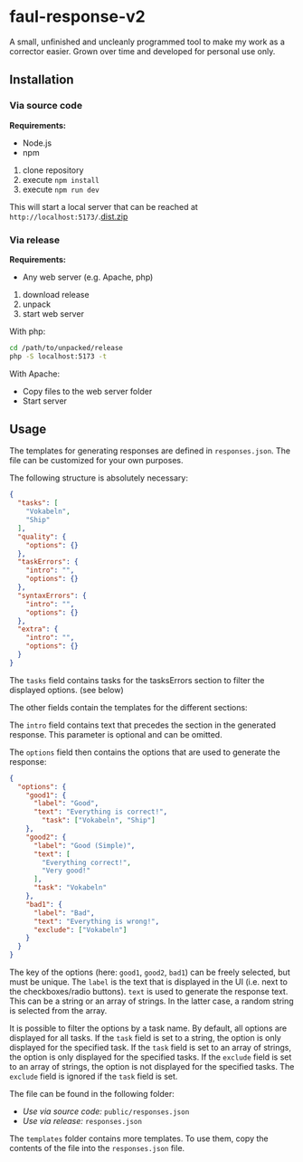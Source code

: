 # faul-response-v2

A small, unfinished and uncleanly programmed tool to make my work as a corrector easier.
Grown over time and developed for personal use only.

## Installation

### Via source code

**Requirements:**

- Node.js
- npm

1. clone repository
2. execute `npm install`
3. execute `npm run dev`

This will start a local server that can be reached at `http://localhost:5173/`.[dist.zip](dist.zip)

### Via release

**Requirements:**

- Any web server (e.g. Apache, php)

1. download release
2. unpack
3. start web server

With php:

```bash
cd /path/to/unpacked/release
php -S localhost:5173 -t
```

With Apache:

- Copy files to the web server folder
- Start server

## Usage

The templates for generating responses are defined in `responses.json`.
The file can be customized for your own purposes.

The following structure is absolutely necessary:

```json
{
  "tasks": [
    "Vokabeln",
    "Ship"
  ],
  "quality": {
    "options": {}
  },
  "taskErrors": {
    "intro": "",
    "options": {}
  },
  "syntaxErrors": {
    "intro": "",
    "options": {}
  },
  "extra": {
    "intro": "",
    "options": {}
  }
}
```

The `tasks` field contains tasks for the tasksErrors section to filter the displayed options. (see below)

The other fields contain the templates for the different sections:

The `intro` field contains text that precedes the section in the generated response. This parameter is optional and can
be omitted.

The `options` field then contains the options that are used to generate the response:

```json
{
  "options": {
    "good1": {
      "label": "Good",
      "text": "Everything is correct!",
        "task": ["Vokabeln", "Ship"]
    },
    "good2": {
      "label": "Good (Simple)",
      "text": [
        "Everything correct!",
        "Very good!"
      ],
      "task": "Vokabeln"
    },
    "bad1": {
      "label": "Bad",
      "text": "Everything is wrong!",
      "exclude": ["Vokabeln"]
    }
  }
}
```

The key of the options (here: `good1`, `good2`, `bad1`) can be freely selected, but must be unique.
The `label` is the text that is displayed in the UI (i.e. next to the checkboxes/radio buttons).
`text` is used to generate the response text. This can be a string or an array of strings. In the latter case, a random
string is selected from the array.

It is possible to filter the options by a task name.
By default, all options are displayed for all tasks.
If the `task` field is set to a string, the option is only displayed for the specified task.
If the `task` field is set to an array of strings, the option is only displayed for the specified tasks.
If the `exclude` field is set to an array of strings, the option is not displayed for the specified tasks.
The `exclude` field is ignored if the `task` field is set.

The file can be found in the following folder:

- *Use via source code:* `public/responses.json`
- *Use via release:* `responses.json`

The `templates` folder contains more templates. To use them, copy the contents of the file into the `responses.json`
file.